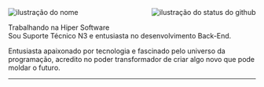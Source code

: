 <img align='right' src="https://github-readme-stats.vercel.app/api?username=brunolralves&show_icons=true&title_color=783c00&text_color=af552e&icon_color=783c00&bg_color=f8efd4&cache_seconds=2300" alt="ilustração do status do github">


<img src="https://img.shields.io/static/v1?label=Overview&message=Bruno Alves&color=f8efd4&style=for-the-badge&logo=GitHub" alt="ilustração do nome">

<p> Trabalhando na Hiper Software<br/>Sou Suporte Técnico N3 e entusiasta no desenvolvimento Back-End.</p>
<p>Entusiasta apaixonado por tecnologia e fascinado pelo universo da programação, acredito no poder transformador de criar algo novo que pode moldar o futuro.</p> 
<hr>
